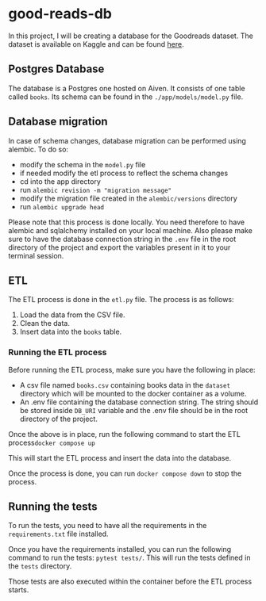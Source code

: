 # good-reads-db

In this project, I will be creating a database for the Goodreads dataset. 
The dataset is available on Kaggle and can be found [here](https://www.kaggle.com/jealousleopard/goodreadsbooks).

## Postgres Database

The database is a Postgres one hosted on Aiven. It consists of one table called `books`. 
Its schema can be found in the `./app/models/model.py` file. 

## Database migration

In case of schema changes, database migration can be performed using alembic. To do so:

- modify the schema in the `model.py` file
- if needed modify the etl process to reflect the schema changes
- cd into the app directory
- run `alembic revision -m "migration message"`
- modify the migration file created in the `alembic/versions` directory
- run `alembic upgrade head`

Please note that this process is done locally. You need therefore to have alembic and sqlalchemy installed on your local
machine. Also please make sure to have the database connection string in the `.env` file in the root directory of the project
and export the variables present in it to your terminal session.

## ETL

The ETL process is done in the `etl.py` file. The process is as follows:

1. Load the data from the CSV file.
2. Clean the data.
3. Insert data into the `books` table.

### Running the ETL process

Before running the ETL process, make sure you have the following in place:

- A csv file named `books.csv` containing books data in the `dataset` directory which will be mounted to the 
docker container as a volume.
- An .env file containing the database connection string. The string should be stored inside `DB_URI` variable and the 
.env file should be in the root directory of the project.

Once the above is in place, run the following command to start the ETL process`docker compose up`

This will start the ETL process and insert the data into the database.

Once the process is done, you can run `docker compose down` to stop the process.

## Running the tests

To run the tests, you need to have all the requirements in the `requirements.txt` file installed.

Once you have the requirements installed, you can run the following command to run the tests:
`pytest tests/`. This will run the tests defined in the `tests` directory.

Those tests are also executed within the container before the ETL process starts.
